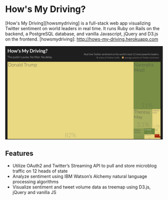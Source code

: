 # How's My Driving?

[How's My Driving][howsmydriving] is a full-stack web app visualizing Twitter sentiment on world leaders in real time.  It runs Ruby on Rails on the backend, a PostgreSQL database, and vanilla Javascript, jQuery and D3.js on the frontend.
[howsmydriving]: http://hows-my-driving.herokuapp.com

![Main View](/hows-my-driving.png)

## Features
* Utilize OAuth2 and Twitter’s Streaming API to pull and store microblog traffic on 12 heads of state
* Analyze sentiment using IBM Watson’s Alchemy natural language processing algorithms
* Visualize sentiment and tweet volume data as treemap using D3.js, jQuery and vanilla JS
